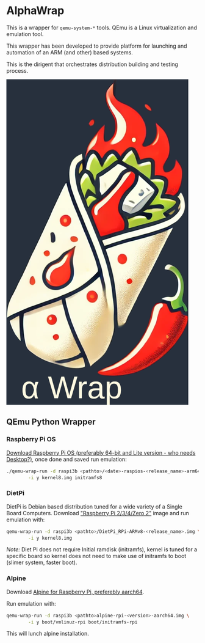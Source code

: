 

# AlphaWrap
This is a wrapper for `qemu-system-*` tools. QEmu is a Linux virtualization and emulation tool. 

This wrapper has been developed to provide platform for launching and automation of an ARM (and other) based systems. 

This is the dirigent that orchestrates distribution building and testing process.

![Made with ChatGPT (accually ChatGPT made this)](../art/AlphaWrap.png)

## QEmu Python Wrapper


### Raspberry Pi OS
[Download Raspberry Pi OS (preferably 64-bit and Lite version - who needs Desktop?)](https://www.raspberrypi.com/software/operating-systems/#raspberry-pi-os-64-bit), once done and saved run emulation: 

```bash
./qemu-wrap-run -d raspi3b <pathto>/<date>-raspios-<release_name>-arm64-lite.img \
        -i y kernel8.img initramfs8
```

### DietPi
DietPi is Debian based distribution tuned for a wide variety of a Single Board Computers. Download ["Raspberry Pi 2/3/4/Zero 2"](https://dietpi.com/#download) image and run emulation with: 
```bash
qemu-wrap-run -d raspi3b <pathto>/DietPi_RPi-ARMv8-<release_name>.img \
        -i y kernel8.img
```
*Note:* Diet Pi does not require Initial ramdisk (initramfs), kernel is tuned for a specific board so kernel does not need to make use of initramfs to boot (slimer system, faster boot).

### Alpine

Download [Alpine for Raspberry Pi, preferebly aarch64](https://www.alpinelinux.org/downloads/).

Run emulation with: 
```bash
qemu-wrap-run -d raspi3b <pathto>alpine-rpi-<version>-aarch64.img \
        -i y boot/vmlinuz-rpi boot/initramfs-rpi
```
This will lunch alpine installation.

